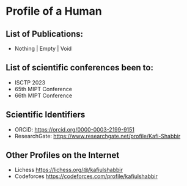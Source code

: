 # Profile of a Human

## List of Publications:
- Nothing | Empty | Void

## List of scientific conferences been to:
- ISCTP 2023
- 65th MIPT Conference
- 66th MIPT Conference

## Scientific Identifiers
- ORCiD: https://orcid.org/0000-0003-2199-9151
- ResearchGate: https://www.researchgate.net/profile/Kafi-Shabbir

## Other Profiles on the Internet
- Lichess https://lichess.org/@/kafiulshabbir
- Codeforces https://codeforces.com/profile/kafiulshabbir
